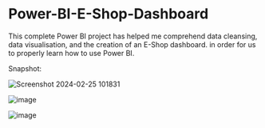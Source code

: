 # Power-BI-E-Shop-Dashboard
This complete Power BI project has helped me comprehend data cleansing, data visualisation, and the creation of an E-Shop dashboard. in order for us to properly learn how to use Power BI.

Snapshot:


![Screenshot 2024-02-25 101831](https://github.com/Md-Nijam-62/Power-BI-E-Shop-Dashboard/assets/105418399/c466f824-17b8-43a8-b6fe-963fc5a2d74a)


![image](https://github.com/Md-Nijam-62/Power-BI-E-Shop-Dashboard/assets/105418399/7300094d-922a-4885-af91-f941efd7ffba)


![image](https://github.com/Md-Nijam-62/Power-BI-E-Shop-Dashboard/assets/105418399/4abf37c4-a6a6-4760-a079-e1573bd8e4a3)
